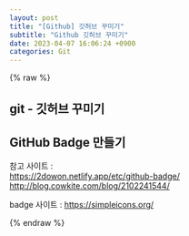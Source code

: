 ```yaml
---  
layout: post  
title: "[Github] 깃허브 꾸미기"  
subtitle: "Github 깃허브 꾸미기"  
date: 2023-04-07 16:06:24 +0900  
categories: Git  
---  
```

{% raw %}  
## git - 깃허브 꾸미기  
  
## GitHub Badge 만들기  
  참고 사이트 :  
    https://2dowon.netlify.app/etc/github-badge/  
    http://blog.cowkite.com/blog/2102241544/  
  
  badge 사이트 : https://simpleicons.org/  
  
{% endraw %}